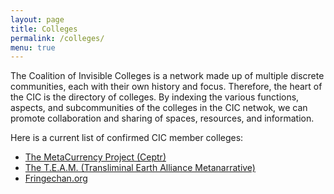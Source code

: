 ```yaml
---
layout: page
title: Colleges
permalink: /colleges/
menu: true
---
```

The Coalition of Invisible Colleges is a network made up of multiple discrete communities, each with their own history and focus. Therefore, the heart of the CIC is the directory of colleges. By indexing the various functions, aspects, and subcommunities of the colleges in the CIC netwok, we can promote collaboration and sharing of spaces, resources, and information.

Here is a current list of confirmed CIC member colleges:

* [The MetaCurrency Project (Ceptr)](/colleges/ceptr/)
* [The T.E.A.M. (Transliminal Earth Alliance Metanarrative)](/colleges/TEAM/)
* [Fringechan.org](http://www.fringechan.org/)
